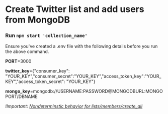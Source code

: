 # Create Twitter list and add users from MongoDB

### Run `npm start 'collection_name'`

Ensure you've created a .env  file with the following details before you run the above command.

**PORT**=3000

**twitter_key**={"consumer_key": "YOUR_KEY","consumer_secret":"YOUR_KEY","access_token_key":"YOUR_KEY","access_token_secret": "YOUR_KEY"}

**mongo_key**=mongodb://USERNAME:PASSWORD@MONGODBURL:MONGOPORT/DBNAME


*!Important: [Nondeterminstic behavior for lists/members/create_all](https://twittercommunity.com/t/nondeterminstic-behavior-for-lists-members-create-all/53640 "Twitter Community")*
